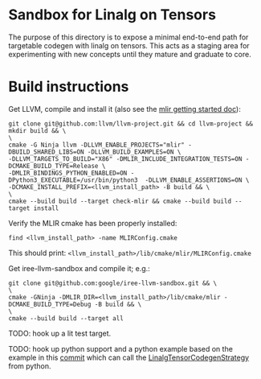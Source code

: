 # Sandbox for Linalg on Tensors

The purpose of this directory is to expose a minimal end-to-end path for
targetable codegen with linalg on tensors. This acts as a staging area for
experimenting with new concepts until they mature and graduate to core.

# Build instructions

Get LLVM, compile and install it (also see the
[mlir getting started doc](https://mlir.llvm.org/getting_started/)):

```
git clone git@github.com:llvm/llvm-project.git && cd llvm-project && mkdir build && \
\
cmake -G Ninja llvm -DLLVM_ENABLE_PROJECTS="mlir" -DBUILD_SHARED_LIBS=ON -DLLVM_BUILD_EXAMPLES=ON \
-DLLVM_TARGETS_TO_BUILD="X86" -DMLIR_INCLUDE_INTEGRATION_TESTS=ON -DCMAKE_BUILD_TYPE=Release \
-DMLIR_BINDINGS_PYTHON_ENABLED=ON -DPython3_EXECUTABLE=/usr/bin/python3  -DLLVM_ENABLE_ASSERTIONS=ON \
-DCMAKE_INSTALL_PREFIX=<llvm_install_path> -B build && \
\
cmake --build build --target check-mlir && cmake --build build --target install
```

Verify the MLIR cmake has been properly installed:

```
find <llvm_install_path> -name MLIRConfig.cmake
```

This should print: `<llvm_install_path>/lib/cmake/mlir/MLIRConfig.cmake`

Get iree-llvm-sandbox and compile it; e.g.:

```
git clone git@github.com:google/iree-llvm-sandbox.git && \
\
cmake -GNinja -DMLIR_DIR=<llvm_install_path>/lib/cmake/mlir -DCMAKE_BUILD_TYPE=Debug -B build && \
\
cmake --build build --target all
```

TODO: hook up a lit test target.

TODO: hook up python support and a python example based on the example in this
[commit](https://reviews.llvm.org/D99430) which can call the
[LinalgTensorCodegenStrategy](https://github.com/google/iree-llvm-sandbox/blob/main/runners/LinalgTensorCodegenStrategy.cpp)
from python.
